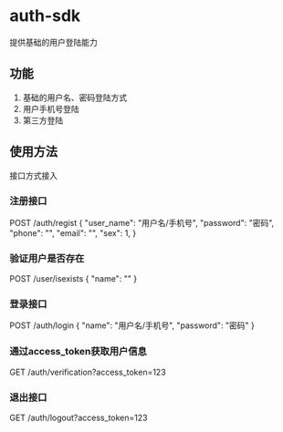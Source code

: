 # auth-sdk
提供基础的用户登陆能力

## 功能
1. 基础的用户名、密码登陆方式
2. 用户手机号登陆
3. 第三方登陆

## 使用方法
接口方式接入

### 注册接口
POST /auth/regist
{
  "user_name": "用户名/手机号",
  "password": "密码",
  "phone": "",
  "email": "",
  "sex": 1,
}

### 验证用户是否存在
POST /user/isexists
{
  "name": ""
}

### 登录接口
POST /auth/login
{
  "name": "用户名/手机号",
  "password": "密码"
}


### 通过access_token获取用户信息
GET /auth/verification?access_token=123

### 退出接口
GET /auth/logout?access_token=123

